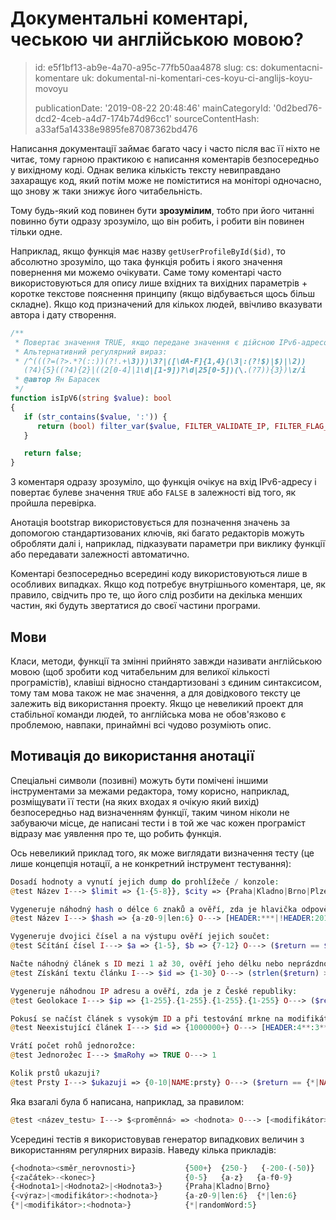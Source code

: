 Документальні коментарі, чеською чи англійською мовою?
======================================================

> id: e5f1bf13-ab9e-4a70-a95c-77fb50aa4878
> slug:
> 	cs: dokumentacni-komentare
> 	uk: dokumental-ni-komentari-ces-koyu-ci-anglijs-koyu-movoyu
> 
> publicationDate: '2019-08-22 20:48:46'
> mainCategoryId: '0d2bed76-dcd2-4ceb-a4d7-174b74d96cc1'
> sourceContentHash: a33af5a14338e9895fe87087362bd476

Написання документації займає багато часу і часто після вас її ніхто не читає, тому гарною практикою є написання коментарів безпосередньо у вихідному коді. Однак велика кількість тексту невиправдано захаращує код, який потім може не поміститися на моніторі одночасно, що знову ж таки знижує його читабельність.

Тому будь-який код повинен бути **зрозумілим**, тобто при його читанні повинно бути одразу зрозуміло, що він робить, і робити він повинен тільки одне.

Наприклад, якщо функція має назву `getUserProfileById($id)`, то абсолютно зрозуміло, що така функція робить і якого значення повернення ми можемо очікувати. Саме тому коментарі часто використовуються для опису лише вхідних та вихідних параметрів + коротке текстове пояснення принципу (якщо відбувається щось більш складне). Якщо код призначений для кількох людей, ввічливо вказувати автора і дату створення.

```php
/**
 * Повертає значення TRUE, якщо передане значення є дійсною IPv6-адресою
 * Альтернативний регулярний вираз:
 * /^(((?=(?>.*?(::))(?!.+\3)))\3?|([\dA-F]{1,4}(\3|:(?!$)|$)|\2))
   (?4){5}((?4){2}|((2[0-4]|1\d|[1-9])?\d|25[0-5])(\.(?7)){3})\z/i
 * @автор Ян Барасек
 */
function isIpV6(string $value): bool
{
   if (str_contains($value, ':')) {
      return (bool) filter_var($value, FILTER_VALIDATE_IP, FILTER_FLAG_IPV6);
   }

   return false;
}
```

З коментаря одразу зрозуміло, що функція очікує на вхід IPv6-адресу і повертає булеве значення `TRUE` або `FALSE` в залежності від того, як пройшла перевірка.

Анотація bootstrap використовується для позначення значень за допомогою стандартизованих ключів, які багато редакторів можуть обробляти далі і, наприклад, підказувати параметри при виклику функції або передавати залежності автоматично.

Коментарі безпосередньо всередині коду використовуються лише в особливих випадках. Якщо код потребує внутрішнього коментаря, це, як правило, свідчить про те, що його слід розбити на декілька менших частин, які будуть звертатися до своєї частини програми.

Мови
--------------

Класи, методи, функції та змінні прийнято завжди називати англійською мовою (щоб зробити код читабельним для великої кількості програмістів), клавіші відносно стандартизовані з єдиним синтаксисом, тому там мова також не має значення, а для довідкового тексту це залежить від використання проекту. Якщо це невеликий проект для стабільної команди людей, то англійська мова не обов'язково є проблемою, навпаки, принаймні всі чудово розуміють опис.

Мотивація до використання анотації
-------------------

Спеціальні символи (позивні) можуть бути помічені іншими інструментами за межами редактора, тому корисно, наприклад, розміщувати її тести (на яких входах я очікую який вихід) безпосередньо над визначенням функції, таким чином ніколи не забуваючи місце, де написані тести і в той же час кожен програміст відразу має уявлення про те, що робить функція.

Ось невеликий приклад того, як може виглядати визначення тесту (це лише концепція нотації, а не конкретний інструмент тестування):

```php
Dosadí hodnoty a vynutí jejich dump do prohlížeče / konzole:
@test Název I---> $limit => {1-{5-8}}, $city => {Praha|Kladno|Brno|Plzeň} O---> [DUMP]

Vygeneruje náhodný hash o délce 6 znaků a ověří, zda je hlavička odpovědi jakákoli, kromě 201:
@test Název I---> $hash => {a-z0-9|len:6} O---> [HEADER:***|!HEADER:201]

Vygeneruje dvojici čísel a na výstupu ověří jejich součet:
@test Sčítání čísel I---> $a => {1-5}, $b => {7-12} O---> ($return == $a+$b)

Načte náhodný článek s ID mezi 1 až 30, ověří jeho délku nebo neprázdnost:
@test Získání textu článku I---> $id => {1-30} O---> (strlen($return) > 64 || $return != NULL)

Vygeneruje náhodnou IP adresu a ověří, zda je z České republiky:
@test Geolokace I---> $ip => {1-255}.{1-255}.{1-255}.{1-255} O---> ($return['країна'] == 'EN')

Pokusí se načíst článek s vysokým ID a při testování mrkne na modifikátory (filtry):
@test Neexistující článek I---> $id => {1000000+} O---> [HEADER:4**:3**|NOCONTENT]

Vrátí počet rohů jednorožce:
@test Jednorožec I---> $maRohy => TRUE O---> 1

Kolik prstů ukazuji?
@test Prsty I---> $ukazuji => {0-10|NAME:prsty} O---> ($return == {*|NAME:prsty})
```

Яка взагалі була б написана, наприклад, за правилом:

```php
@test <název_testu> I---> $<proměnná> => <hodnota> O---> [<modifikátor>:<hodnota>] (<výraz_platnosti>)
```

Усередині тестів я використовував генератор випадкових величин з використанням регулярних виразів.
Наведу кілька прикладів:

```php
{<hodnota><směr_nerovnosti>}           {500+}  {250-}   {-200-(-50)}
{<začátek>-<konec>}                    {0-5}   {a-z}   {a-f0-9}
{<Hodnota1>|<Hodnota2>|<Hodnota3>}     {Praha|Kladno|Brno}
{<výraz>|<modifikátor>:<hodnota>}      {a-z0-9|len:6}  {*|len:6}
{*|<modifikátor>:<hodnota>}            {*|randomWord:5}
```
